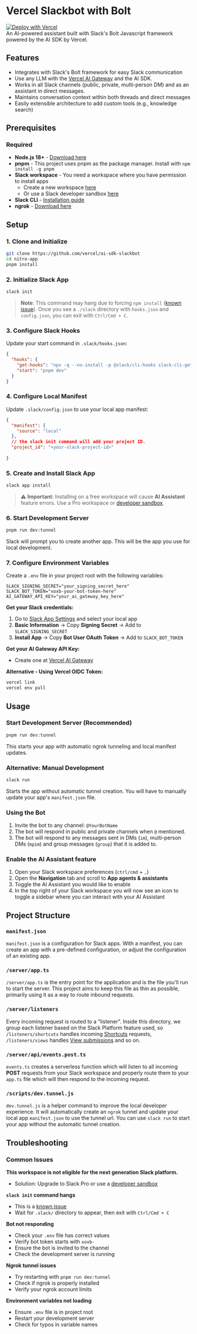 # Vercel Slackbot with Bolt

[![Deploy with Vercel](https://vercel.com/button)](https://vercel.com/new/clone?repository-url=https%3A%2F%2Fgithub.com%2Fvercel-partner-solutions%2Fai-sdk-slackbot-nitro&env=SLACK_BOT_TOKEN,SLACK_SIGNING_SECRET&project-name=ai-sdk-slackbot&repository-name=vercel-slackbot-with-bolt&demo-title=Vercel%20Slackbot%20with%20Bolt&demo-description=A%20Slackbot%20built%20using%20the%20Slack%20Bolt%20and%20Nitro%20frameworks.)
<br>
An AI-powered assistant built with Slack's Bolt Javascript framework powered by the AI SDK by Vercel.

## Features
- Integrates with Slack's Bolt framework for easy Slack communication
- Use any LLM with the [Vercel AI Gateway](https://vercel.com/docs/ai-gateway) and the AI SDK.
- Works in all Slack channels (public, private, multi-person DM) and as an assistant in direct messages.
- Maintains conversation context within both threads and direct messages
- Easily extensible architecture to add custom tools (e.g., knowledge search)

## Prerequisites

### Required
- **Node.js 18+** - [Download here](https://nodejs.org/)
- **pnpm** - This project uses pnpm as the package manager. Install with `npm install -g pnpm`
- **Slack workspace** - You need a workspace where you have permission to install apps
  - Create a new workspace [here](https://slack.com/create)
  - Or use a Slack developer sandbox [here](https://api.slack.com/developer-program)
- **Slack CLI** - [Installation guide](https://tools.slack.dev/slack-cli/guides/installing-the-slack-cli-for-mac-and-linux)
- **ngrok** - [Download here](https://ngrok.com/downloads)

## Setup

### 1. Clone and Initialize
```bash
git clone https://github.com/vercel/ai-sdk-slackbot
cd nitro-app
pnpm install
```

### 2. Initialize Slack App
```bash
slack init
```
> **Note**: This command may hang due to forcing `npm install` ([known issue](https://github.com/slackapi/slack-cli/issues/170)). Once you see a `./slack` directory with `hooks.json` and `config.json`, you can exit with `Ctrl/Cmd + C`.

### 3. Configure Slack Hooks
Update your start command in `.slack/hooks.json`:
```json
{
  "hooks": {
    "get-hooks": "npx -q --no-install -p @slack/cli-hooks slack-cli-get-hooks",
    "start": "pnpm dev"
  }
}
```
### 4. Configure Local Manifest
Update `.slack/config.json` to use your local app manifest:
```json
{
  "manifest": {
    "source": "local"
  },
  // the slack init command will add your project ID.
  "project_id": "<your-slack-project-id>"
  
}

```

### 5. Create and Install Slack App
```bash
slack app install
```
> ⚠️ **Important**: Installing on a free workspace will cause **AI Assistant** feature errors. Use a Pro workspace or [developer sandbox](https://api.slack.com/developer-program).

### 6. Start Development Server
```bash
pnpm run dev:tunnel
```
Slack will prompt you to create another app. This will be the app you use for local development.

### 7. Configure Environment Variables
Create a `.env` file in your project root with the following variables:

```env
SLACK_SIGNING_SECRET="your_signing_secret_here"
SLACK_BOT_TOKEN="xoxb-your-bot-token-here"
AI_GATEWAY_API_KEY="your_ai_gateway_key_here"
```

**Get your Slack credentials:**
1. Go to [Slack App Settings](https://api.slack.com/apps) and select your local app
2. **Basic Information** → Copy **Signing Secret** → Add to `SLACK_SIGNING_SECRET`
3. **Install App** → Copy **Bot User OAuth Token** → Add to `SLACK_BOT_TOKEN`

**Get your AI Gateway API Key:**
- Create one at [Vercel AI Gateway](https://vercel.com/ai/api-keys)

**Alternative - Using Vercel OIDC Token:**
```bash
vercel link
vercel env pull
```

## Usage

### Start Development Server (Recommended)
```bash
pnpm run dev:tunnel
```
This starts your app with automatic ngrok tunneling and local manifest updates.

### Alternative: Manual Development
```bash
slack run
```
Starts the app without automatic tunnel creation. You will have to manually update your app's `manifest.json` file.

### Using the Bot
1. Invite the bot to any channel: `@YourBotName`
2. The bot will respond in public and private channels when `@` mentioned.
3. The bot will respond to any messages sent in DMs (`im`), multi-person DMs (`mpim`) and group messages (`group`) that it is added to.

### Enable the AI Assistant feature
1. Open your Slack workspace preferences (`ctrl/cmd` + `,`)
2. Open the **Navigation** tab and scroll to **App agents & assistants**
3. Toggle the AI Assistant you would like to enable
4. In the top right of your Slack workspace you will now see an icon to toggle a sidebar where you can interact with your AI Assistant

## Project Structure

### `manifest.json`

`manifest.json` is a configuration for Slack apps. With a manifest, you can create an app with a pre-defined configuration, or adjust the configuration of an existing app.

### `/server/app.ts`

`/server/app.ts` is the entry point for the application and is the file you'll run to start the server. This project aims to keep this file as thin as possible, primarily using it as a way to route inbound requests.

### `/server/listeners`

Every incoming request is routed to a "listener". Inside this directory, we group each listener based on the Slack Platform feature used, so `/listeners/shortcuts` handles incoming [Shortcuts](https://api.slack.com/interactivity/shortcuts) requests, `/listeners/views` handles [View submissions](https://api.slack.com/reference/interaction-payloads/views#view_submission) and so on.

### `/server/api/events.post.ts`

`events.ts` creates a serverless function which will listen to all incoming **POST** requests from your Slack workspace and properly route them to your `app.ts` file which will then respond to the incoming request.

### `/scripts/dev.tunnel.js`

`dev.tunnel.js` is a helper command to improve the local developer experience. It will automatically create an `ngrok` tunnel and update your local app `manifest.json` to use the tunnel url. You can use `slack run` to start your app without the automatic tunnel creation.

## Troubleshooting

### Common Issues

**This workspace is not eligible for the next generation Slack platform.**
- Solution: Upgrade to Slack Pro or use a [developer sandbox](https://api.slack.com/developer-program)

**`slack init` command hangs**
- This is a [known issue](https://github.com/slackapi/slack-cli/issues/170)
- Wait for `.slack/` directory to appear, then exit with `Ctrl/Cmd + C`

**Bot not responding**
- Check your `.env` file has correct values
- Verify bot token starts with `xoxb-`
- Ensure the bot is invited to the channel
- Check the development server is running

**Ngrok tunnel issues**
- Try restarting with `pnpm run dev:tunnel`
- Check if ngrok is properly installed
- Verify your ngrok account limits

**Environment variables not loading**
- Ensure `.env` file is in project root
- Restart your development server
- Check for typos in variable names